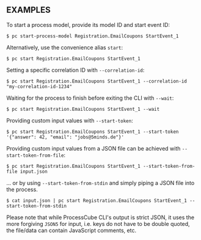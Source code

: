 ## EXAMPLES

To start a process model, provide its model ID and start event ID:

    $ pc start-process-model Registration.EmailCoupons StartEvent_1

Alternatively, use the convenience alias `start`:

    $ pc start Registration.EmailCoupons StartEvent_1

Setting a specific correlation ID with `--correlation-id`:

    $ pc start Registration.EmailCoupons StartEvent_1 --correlation-id "my-correlation-id-1234"

Waiting for the process to finish before exiting the CLI with `--wait`:

    $ pc start Registration.EmailCoupons StartEvent_1 --wait

Providing custom input values with `--start-token`:

    $ pc start Registration.EmailCoupons StartEvent_1 --start-token '{"answer": 42, "email": "jobs@5minds.de"}'

Providing custom input values from a JSON file can be achieved with `--start-token-from-file`:

    $ pc start Registration.EmailCoupons StartEvent_1 --start-token-from-file input.json

... or by using `--start-token-from-stdin` and simply piping a JSON file into the process.

    $ cat input.json | pc start Registration.EmailCoupons StartEvent_1 --start-token-from-stdin

Please note that while ProcessCube CLI's output is strict JSON, it uses the more forgiving `JSON5` for input, i.e. keys do not have to be double quoted, the file/data can contain JavaScript comments, etc.
